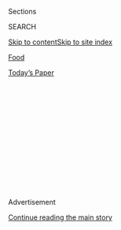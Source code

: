 <div id="app">

<div>

<div>

<div>

<div class="NYTAppHideMasthead css-1q2w90k e1suatyy0">

<div class="section css-ui9rw0 e1suatyy2">

<div class="css-eph4ug er09x8g0">

<div class="css-6n7j50">

</div>

<span class="css-1dv1kvn">Sections</span>

<div class="css-10488qs">

<span class="css-1dv1kvn">SEARCH</span>

</div>

[Skip to content](#site-content)[Skip to site
index](#site-index)

</div>

<div id="masthead-section-label" class="css-1wr3we4 eaxe0e00">

[Food](https://www.nytimes.com/section/food)

</div>

<div class="css-10698na e1huz5gh0">

</div>

</div>

<div id="masthead-bar-one" class="section hasLinks css-15hmgas e1csuq9d3">

<div class="css-uqyvli e1csuq9d0">

</div>

<div class="css-1uqjmks e1csuq9d1">

</div>

<div class="css-9e9ivx">

[](https://myaccount.nytimes.com/auth/login?response_type=cookie&client_id=vi)

</div>

<div class="css-1bvtpon e1csuq9d2">

[Today’s
Paper](https://www.nytimes.com/section/todayspaper)

</div>

</div>

</div>

</div>

<div data-aria-hidden="false">

<div id="site-content" data-role="main">

<div>

<div class="css-1aor85t" style="opacity:0.000000001;z-index:-1;visibility:hidden">

<div class="css-1hqnpie">

<div class="css-epjblv">

<span class="css-17xtcya">[Food](/section/food)</span><span class="css-x15j1o">|</span><span class="css-fwqvlz">Kokomo,
With a Caribbean-Influenced Menu,
Opens</span>

</div>

<div class="css-k008qs">

<div class="css-1iwv8en">

<span class="css-18z7m18"></span>

<div>

</div>

</div>

<span class="css-1n6z4y">https://nyti.ms/334Mrro</span>

<div class="css-1705lsu">

<div class="css-4xjgmj">

<div class="css-4skfbu" data-role="toolbar" data-aria-label="Social Media Share buttons, Save button, and Comments Panel with current comment count" data-testid="share-tools">

  - 
  - 
  - 
  - 
    
    <div class="css-6n7j50">
    
    </div>

  - 

</div>

</div>

</div>

</div>

</div>

</div>

<div id="NYT_TOP_BANNER_REGION" class="css-13pd83m">

</div>

<div id="top-wrapper" class="css-1sy8kpn">

<div id="top-slug" class="css-l9onyx">

Advertisement

</div>

[Continue reading the main
story](#after-top)

<div class="ad top-wrapper" style="text-align:center;height:100%;display:block;min-height:250px">

<div id="top" class="place-ad" data-position="top" data-size-key="top">

</div>

</div>

<div id="after-top">

</div>

</div>

<div>

<div id="sponsor-wrapper" class="css-1hyfx7x">

<div id="sponsor-slug" class="css-19vbshk">

Supported by

</div>

[Continue reading the main
story](#after-sponsor)

<div id="sponsor" class="ad sponsor-wrapper" style="text-align:center;height:100%;display:block">

</div>

<div id="after-sponsor">

</div>

</div>

<div class="css-186x18t">

off the menu

</div>

<div class="css-1vkm6nb ehdk2mb0">

# Kokomo, With a Caribbean-Influenced Menu, Opens

</div>

The latest from the Little Tong team, Uighur food in Lower Manhattan,
and more restaurant news.

<div class="css-79elbk" data-testid="photoviewer-wrapper">

<div class="css-z3e15g" data-testid="photoviewer-wrapper-hidden">

</div>

<div class="css-1a48zt4 ehw59r15" data-testid="photoviewer-children">

![<span class="css-16f3y1r e13ogyst0" data-aria-hidden="true">Ria Graham
and her husband, Kevol Graham, who own Kokomo in
Williamsburg.</span><span class="css-cnj6d5 e1z0qqy90" itemprop="copyrightHolder"><span class="css-1ly73wi e1tej78p0">Credit...</span><span><span>Stephen
Speranza for The New York
Times</span></span></span>](https://static01.nyt.com/images/2020/07/29/dining/29off1/29off1-articleLarge-v2.jpg?quality=75&auto=webp&disable=upscale)

</div>

</div>

<div class="css-18e8msd">

<div class="css-vp77d3 epjyd6m0">

<div class="css-hus3qt ey68jwv0" data-aria-hidden="true">

[![Florence
Fabricant](https://static01.nyt.com/images/2018/07/16/multimedia/author-florence-fabricant/author-florence-fabricant-thumbLarge.png
"Florence Fabricant")](https://www.nytimes.com/by/florence-fabricant)

</div>

<div class="css-1baulvz">

By [<span class="css-1baulvz last-byline" itemprop="name">Florence
Fabricant</span>](https://www.nytimes.com/by/florence-fabricant)

</div>

</div>

  - 
    
    <div class="css-ld3wwf e16638kd2">
    
    July 28,
    2020
    
    </div>

  - 
    
    <div class="css-4xjgmj">
    
    <div class="css-d8bdto" data-role="toolbar" data-aria-label="Social Media Share buttons, Save button, and Comments Panel with current comment count" data-testid="share-tools">
    
      - 
      - 
      - 
      - 
        
        <div class="css-6n7j50">
        
        </div>
    
      - 
    
    </div>
    
    </div>

</div>

</div>

<div class="section meteredContent css-1r7ky0e" name="articleBody" itemprop="articleBody">

<div class="css-1fanzo5 StoryBodyCompanionColumn">

<div class="css-53u6y8">

## Headliner

### Kokomo

“Pan-Caribbean with Indian and Asian flavors” is how Ria Graham
describes the food at the new spot she owns with her husband, Kevol
Graham, and her mother, Karen Valentine, who helps run the place. Both
Grahams have experience in the hospitality business. The chef, Christian
Aranibar, is from Lima, Peru, but became familiar with Caribbean food
while working on Margarita Island off the coast of Venezuela. The menu
offers spiced Rasta pasta, marinated shrimp with sautéed callaloo and
grilled pineapple, lentil meatballs in coconut curry, braised oxtail and
a calypso burger with grilled pineapple, Gruyère, guava and cilantro
sauce, and jerk fries. Artwork and crafts from the Caribbean islands
decorate the two-level space, which has outdoor seating for 76. Bamboo
is the material of choice for the bar where for now tropical, but
nonalcoholic, drinks are dispensed.

65 Kent Avenue (North 10th Street), Williamsburg, Brooklyn,
347-799-1312, [kokomonyc.com](https://www.kokomonyc.com/).

## Opening

### Silver Apricot<span class="css-8l6xbc evw5hdy0"> </span>

Long awaited but finally open, the latest spot from Simone Tong and
Emmeline Zhao (Little Tong) puts a contemporary spin on cooking that
takes a subtle approach with Chinese flavors. Dishes like charred
radishes with honey soy and smoked egg yolk, cucumber melon salad with
ramp vinaigrette, skirt steak with pickled wild spring onions and sesame
relish, and poached Arctic char with crisp fish cracklings are
highlights of a fairly brief menu for outdoor dining and takeout.

20 Cornelia Street (Bleecker Street), 929-367-8664,
[silverapricot.nyc](https://www.silverapricot.nyc/).

### Cleo

The last restaurant-kitchen sighting of the chef Rocco DiSpirito was
about a year ago at the Standard Grill in the meatpacking district,
where he lasted about a year and a half. Now, he’s cooking at a summer
pop-up at Cleo and Mondrian Terrace, both in the Mondrian Park Avenue
hotel in NoMad. The food is Mediterranean, rooted mostly in Italy, with
dishes like spaghetti with pistachio pesto, soft shell crab fritto
misto, a burger with provolone served like a hero, and charcoal-grilled
pizza bianca. For now, dining is outdoors, and takeout and delivery are
available. The chef, who has been selling his own gluten-free nut and
seed bread, became involved in this project because he wanted to work
with Stephen Brandman, a friend who runs the hotel. They say that some
of the proceeds, an amount yet to be determined, are being donated to
City Harvest.

Mondrian Park Avenue, 444 Park Avenue South (30th Street), 646-948-2370,
[mondrianparkave.com](http://www.mondrianparkave.com/).

### Caravan Uighur Cuisine<span class="css-8l6xbc evw5hdy0"> </span>

The pillars of this sturdy Silk Road cuisine, lagman noodles and
skewered meats (over charcoal), are well represented here. Meat pies,
samsa pastries and dumplings, often fiercely spiced, are also served.

200 Water Street (Fulton Street, entrance on Pearl Street),
917-261-7445, no
web.

</div>

</div>

<div class="css-1fanzo5 StoryBodyCompanionColumn">

<div class="css-53u6y8">

### Black Tap Singles & Doubles<span class="css-8l6xbc evw5hdy0"> </span>

A pop-up for this chain known for over-the-top milkshakes and burgers
that come in single and double sizes will be open into September.
Everything is available to stay or to go.

529 Broome Street (Avenue of the Americas), 917-639-3089,
[blacktap.com](https://blacktap.com/).

### Wicked Jane<span class="css-8l6xbc evw5hdy0"> </span>

Delayed since April, this addition to the West Eighth Street dining
scene has a fresh, contemporary American menu. The owner, Zod Arifai, is
also the chef. He used to own several restaurants in New Jersey.

15 West Eighth Street, 646-329-5767,
[wickedjane.com](https://www.wickedjane.com/).

### Cutlets Sandwich Co.

Richard Zaro, whose great-grandfather Joseph Zaro founded the New York
bakery chain, is on his own, opening a sandwich delivery company where
the specialty is breaded chicken cutlets. Sandwiches are layered on a
sesame hero or roll from Parisi Bakery in Little Italy. He gets his
ingredients mostly from farms in the region.

212-518-6091, [cutlets.co](http://cutlets.co/).

### Bar Jones<span class="css-8l6xbc evw5hdy0"> </span>

This is [the third
presence](https://gothamwestmarket.com/vendor/bar-jones-by-sushi-on-jones/)
for the Uchu Hospitality group at Gotham West Market, after Don Wagyu
and Sushi on Jones. It offers a good deal of outdoor seating for
Japanese bar food.

Gotham West Market, 600 11th Avenue (44th Street), 212-582-7940,
[uchuhospitality.com](https://uchuhospitality.com).

### Outerspace

99 Scott, an indoor-outdoor event space, has just added a restaurant to
the complex. It’s in a spacious, thickly planted garden area in the back
and includes socially distant booths that seat up to six people. Conner
Updegrave, who cooked at Blanca, and Luis Herrera, from Cosme, provide a
produce-driven seasonal menu with some Latin touches, like melon with
chiles and lime, corn with charred scallions, cashews and chiles, and
rotisserie chicken or maitake mushrooms with mole verde. There is music
and a movie program.

99 Scott, 99 Scott Avenue (Randolph Street), Bushwick, Brooklyn,
[99outerspace.com](https://99outerspace.com).

</div>

</div>

<div class="css-1fanzo5 StoryBodyCompanionColumn">

<div class="css-53u6y8">

### Main Street Tavern<span class="css-8l6xbc evw5hdy0"> </span>

Highway Restaurant & Bar in East Hampton has taken over the former
Indian Wells Tavern and reopened it with this new name. It makes its
debut with garden seating, as well as a menu and service designed for
minimal contact. Indoors, there is a large bar and a dining room, both
done tavern-style with dark wood and tufted green leather. The executive
chef, Anand Sastry, ran the kitchen at Highway Restaurant for the past
six years. Here, he’s taking a traditional route with a burger, lobster
roll and grain bowls.

177 Main Street, Amagansett, N.Y.,
[mainstreettavern.com](https://www.mainstreettavern.com/).

## Looking Ahead

### Shou Sugi Ban House<span class="css-8l6xbc evw5hdy0"> </span>

This Hamptons wellness retreat, where the chef Mads Refslund, who was a
founder of Noma, is the consultant, will lead two culinary weekends with
foraging excursions, food workshops, social distancing, and plant-rich
meals. The first, from Sept. 17 to 20, will be $3,925 for one person,
$6,185 for two. The second, from Oct. 9 to 12, will be $4,750 for one
person, $7,010 for two.

337 Montauk Highway, Water Mill, N.Y., 877-713-8025,
[shousugibanhouse.com](https://shousugibanhouse.com/).

## Chefs on the Move

### Giancarlo Junyent<span class="css-8l6xbc evw5hdy0"> </span>

Mr. Junyent, a native of Brazil who worked at Temple Court in Lower
Manhattan, is the new chef at Berimbau Brazilian Kitchen in the West
Village, which, after more than 10 years in business, has undergone
extensive renovations, including the installation of a cocktail window
open to the street.

### Scott Koshnoodi<span class="css-8l6xbc evw5hdy0"> </span>

This co-owner of Parklife, a spacious indoor-outdoor bar in Gowanus,
Brooklyn, has taken over the kitchen. Denisse Lina Chavez, who was
running her restaurant, El Atoradero, from there, has moved on and plans
to reopen in a Manhattan food hall. Mr. Koshnoodi, a trained chef, is
fusing Texan fare with Persian specialties, like barbacoa tacos with
Persian yogurt. (His heritage is Persian, and he is from Texas.)

</div>

</div>

<div>

</div>

<div class="css-1fanzo5 StoryBodyCompanionColumn">

<div class="css-53u6y8">

*Follow* [*NYT Food on Twitter*](https://twitter.com/nytfood) *and*
[*NYT Cooking on Instagram*](https://www.instagram.com/nytcooking/)*,*
[*Facebook*](https://www.facebook.com/nytcooking/)*,*
[*YouTube*](https://www.youtube.com/nytcooking) *and*
[*Pinterest*](https://www.pinterest.com/nytcooking/)*.* [*Get regular
updates from NYT Cooking, with recipe suggestions, cooking tips and
shopping advice*](https://www.nytimes.com/newsletters/cooking)*.*

</div>

</div>

</div>

<div>

</div>

<div>

</div>

<div>

</div>

<div>

<div id="bottom-wrapper" class="css-1ede5it">

<div id="bottom-slug" class="css-l9onyx">

Advertisement

</div>

[Continue reading the main
story](#after-bottom)

<div id="bottom" class="ad bottom-wrapper" style="text-align:center;height:100%;display:block;min-height:90px">

</div>

<div id="after-bottom">

</div>

</div>

</div>

</div>

</div>

## Site Index

<div>

</div>

## Site Information Navigation

  - [© <span>2020</span> <span>The New York Times
    Company</span>](https://help.nytimes.com/hc/en-us/articles/115014792127-Copyright-notice)

<!-- end list -->

  - [NYTCo](https://www.nytco.com/)
  - [Contact
    Us](https://help.nytimes.com/hc/en-us/articles/115015385887-Contact-Us)
  - [Work with us](https://www.nytco.com/careers/)
  - [Advertise](https://nytmediakit.com/)
  - [T Brand Studio](http://www.tbrandstudio.com/)
  - [Your Ad
    Choices](https://www.nytimes.com/privacy/cookie-policy#how-do-i-manage-trackers)
  - [Privacy](https://www.nytimes.com/privacy)
  - [Terms of
    Service](https://help.nytimes.com/hc/en-us/articles/115014893428-Terms-of-service)
  - [Terms of
    Sale](https://help.nytimes.com/hc/en-us/articles/115014893968-Terms-of-sale)
  - [Site
    Map](https://spiderbites.nytimes.com)
  - [Help](https://help.nytimes.com/hc/en-us)
  - [Subscriptions](https://www.nytimes.com/subscription?campaignId=37WXW)

</div>

</div>

</div>

</div>
